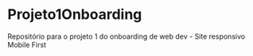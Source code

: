 # Projeto1Onboarding
Repositório para o projeto 1 do onboarding de web dev - Site responsivo Mobile First
